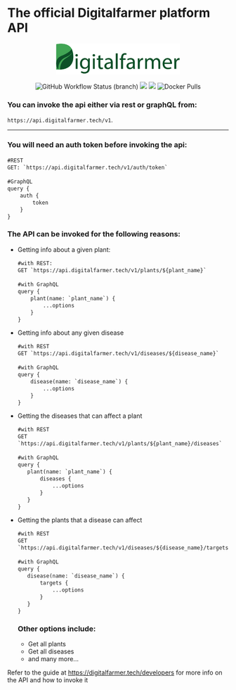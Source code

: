 # The official Digitalfarmer platform API

<p align="center" >
    <img alt="Digitalfarmer_logo" src="./logo.png" height="70px"/>
</p>



<p align="center">
 <img alt="GitHub Workflow Status (branch)" src="https://img.shields.io/github/workflow/status/ndaba1/digital-farmer-api/Digital%20Farmer%20API%20CI/main">
 <a href="https://en.wikipedia.org/wiki/Representational_state_transfer"><img src="https://img.shields.io/badge/interface-REST-blue.svg?longCache=true&style=flat"></a>
 <a href="https://en.wikipedia.org/wiki/GraphQL"><img src="https://img.shields.io/badge/interface-GraphQL-orange.svg?longCache=true&style=flat"></a>
 <img alt="Docker Pulls" src="https://img.shields.io/docker/pulls/vndaba/digital-farmer-api">
</p>


### You can invoke the api either via rest or graphQL from:
 `https://api.digitalfarmer.tech/v1`.
 
---

### You will need an auth token before invoking the api:
```
#REST
GET: `https://api.digitalfarmer.tech/v1/auth/token`

#GraphQL
query {
    auth {
        token
    }
}
```

### The API can be invoked for the following reasons:
- Getting info about a given plant:
  ```
  #with REST:
  GET `https://api.digitalfarmer.tech/v1/plants/${plant_name}`

  #with GraphQL
  query {
      plant(name: `plant_name`) {
          ...options
      }
  }

  ```
- Getting info about any given disease
  ```
  #with REST
  GET `https://api.digitalfarmer.tech/v1/diseases/${disease_name}`

  #with GraphQL
  query {
      disease(name: `disease_name`) {
          ...options
      }
  }
  ```
- Getting the diseases that can affect a plant
   ```
  #with REST
  GET `https://api.digitalfarmer.tech/v1/plants/${plant_name}/diseases`

  #with GraphQL
  query {
      plant(name: `plant_name`) {
          diseases {
              ...options
          }
      }
  }
  ```
- Getting the plants that a disease can affect
   ```
  #with REST
  GET `https://api.digitalfarmer.tech/v1/diseases/${disease_name}/targets`

  #with GraphQL
  query {
      disease(name: `disease_name`) {
          targets {
              ...options
          }
      }
  }
  ```

  ### Other options include:
  - Get all plants
  - Get all diseases
  - and many more...

Refer to the guide at https://digitalfarmer.tech/developers for more info on the API and how to invoke it

